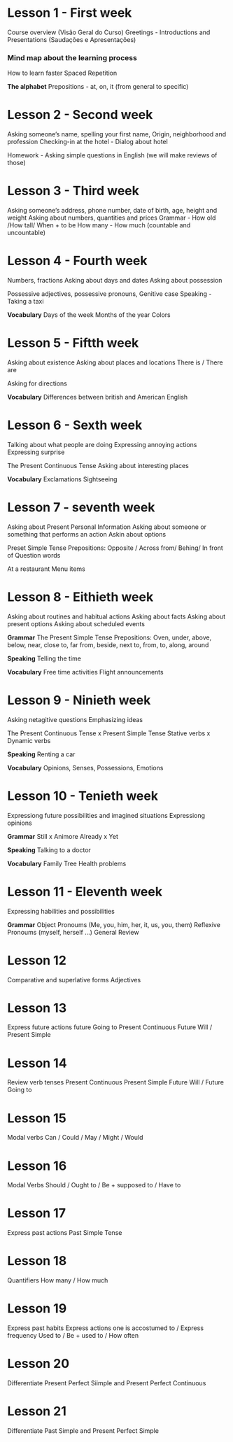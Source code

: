 
# Lesson 1 - First week
Course overview (Visão Geral do Curso)
Greetings - Introductions and Presentations (Saudações e Apresentações)

### Mind map about the learning process
How to learn faster
Spaced Repetition

**The alphabet**
Prepositions - at, on, it (from general to specific)

# Lesson 2 - Second week

Asking someone’s name,  spelling your first name,
Origin, neighborhood and profession
Checking-in at the hotel - Dialog about hotel

Homework - Asking simple questions in English (we will make reviews of those)

# Lesson 3 - Third week
Asking someone’s address, phone number, date of birth, age, height and weight
Asking about numbers, quantities and prices
Grammar - How old /How tall/ When + to be
How many - How much (countable and uncountable)

# Lesson 4 - Fourth week
Numbers, fractions
Asking about days and dates
Asking about possession

Possessive adjectives, possessive pronouns, Genitive case
Speaking - Taking a taxi

**Vocabulary**
Days of the week
Months of the year
Colors

# Lesson 5 - Fiftth week
Asking about existence
Asking about places and locations
There is / There are

Asking for directions

**Vocabulary**
Differences between british and American English

# Lesson 6 - Sexth week
Talking about what people are doing
Expressing annoying actions
Expressing surprise

The Present Continuous Tense
Asking about interesting places

**Vocabulary**
Exclamations
Sightseeing

# Lesson 7 - seventh week
Asking about Present Personal Information
Asking about someone or something that performs an action
Askin about options

Preset Simple Tense
Prepositions: Opposite / Across from/ Behing/ In front of
Question words

At a restaurant
Menu items

# Lesson 8 - Eithieth week
Asking about routines and habitual actions
Asking about facts
Asking about present options
Asking about scheduled events

**Grammar**
The Present Simple Tense
Prepositions: Oven, under, above, below, near, close to, far from, beside, next to, from, to, along, around

**Speaking**
Telling the time

**Vocabulary**
Free time activities
Flight announcements

# Lesson 9 - Ninieth week
Asking netagitive questions
Emphasizing ideas

The Present Continuous Tense x Present Simple Tense
Stative verbs x Dynamic verbs

**Speaking**
Renting a car

**Vocabulary**
Opinions, Senses, Possessions, Emotions

# Lesson 10 - Tenieth week
Expressiong future possibilities and imagined situations
Expressiong opinions

**Grammar**
Still x Animore
Already x Yet

**Speaking**
Talking to a doctor

**Vocabulary**
Family Tree
Health problems

# Lesson 11 - Eleventh week
Expressing habilities and possibilities

**Grammar**
Object Pronoums (Me, you, him, her, it, us, you, them)
Reflexive Pronoums (myself, herself ...)
General Review

# Lesson 12
Comparative and superlative forms
Adjectives

# Lesson 13
Express future actions
future Going to
Present Continuous
Future Will / Present Simple

# Lesson 14
Review verb tenses
Present Continuous
Present Simple
Future Will / Future Going to

# Lesson 15
Modal verbs
Can / Could / May / Might / Would

# Lesson 16
Modal Verbs
Should / Ought to / Be + supposed to / Have to

# Lesson 17
Express past actions
Past Simple Tense


# Lesson 18
Quantifiers
How many / How much

# Lesson 19
Express past habits
Express actions one is accostumed to / Express frequency
Used to / Be + used to / How often

# Lesson 20
Differentiate Present Perfect Siimple
and Present Perfect Continuous

# Lesson 21
Differentiate Past Simple and
Present Perfect Simple
